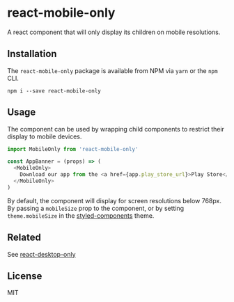 # react-mobile-only
A react component that will only display its children on mobile resolutions.

## Installation
The `react-mobile-only` package is available from NPM via `yarn` or the `npm` CLI.

```
npm i --save react-mobile-only
```

## Usage
The component can be used by wrapping child components to restrict their display to mobile devices.

```js
import MobileOnly from 'react-mobile-only'

const AppBanner = (props) => (
  <MobileOnly>
    Download our app from the <a href={app.play_store_url}>Play Store</a> or the <a href={app.app_store_url}>App Store</a>.
  </MobileOnly>
)
```

By default, the component will display for screen resolutions below 768px. By passing a `mobileSize` prop to the component, or by setting `theme.mobileSize` in the [styled-components](https://www.styled-components.com/docs/advanced#theming) theme.

## Related

See [react-desktop-only](https://github.com/lukem512/react-desktop-only)

## License

MIT
